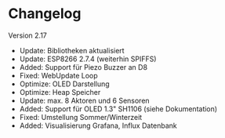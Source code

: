 # Changelog

Version 2.17

- Update:   Bibliotheken aktualisiert
- Update:   ESP8266 2.7.4 (weiterhin SPIFFS)
- Added:    Support für Piezo Buzzer an D8
- Fixed:    WebUpdate Loop
- Optimize: OLED Darstellung
- Optimize: Heap Speicher
- Update:   max. 8 Aktoren und 6 Sensoren
- Added:    Support für OLED 1.3" SH1106 (siehe Dokumentation)
- Fixed:    Umstellung Sommer/Winterzeit
- Added:    Visualisierung Grafana, Influx Datenbank
